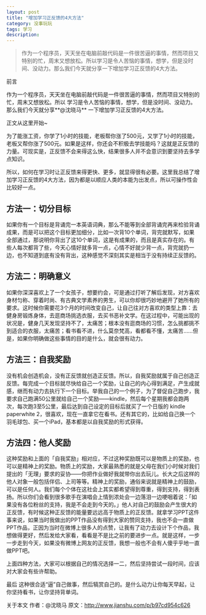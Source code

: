 ```yaml
---
layout: post
title: "增加学习正反馈的4大方法"
category: 没事玩玩
tags: 学习
description:
---
```


> 作为一个程序员，天天坐在电脑前敲代码是一件很苦逼的事情，然而项目又特别的忙，周末又想放松。所以学习是令人苦恼的事情，想学，但是没时间、没动力。那么我们今天就分享一下增加学习正反馈的4大方法。



前言

  作为一个程序员，天天坐在电脑前敲代码是一件很苦逼的事情，然而项目又特别的忙，周末又想放松。所以
  学习是令人苦恼的事情，想学，但是没时间、没动力。那么我们今天就分享**@沈晓马** 一下增加学习正反馈的4大方法。

正文从这里开始~

  为了能涨工资，你学了1小时的技能，老板帮你涨了500元，又学了1小时的技能，老板又帮你涨了500元。如果是这样，你还会不积极去学技能吗？这就是正反馈的力量。可现实是，正反馈不会来得这么快，结果很多人并不会意识到要坚持去多学点知识。


  所以，如何在学习时让正反馈来得更快、更多，就显得很有必要。这里我总结了增加学习正反馈的4大方法，因为都是以顺应人类的本能为出发点，所以可操作性会比较好一点。


方法一：切分目标
---
如果你有一个目标是背诵完一本英语词典，那么不能等到全部背诵完再来检验背诵成果，而是可以把这个目标更加细分，比如一次背10个单词，背完就默写，如果全部通过，那说明你背出了这10个单词，这是有成果的，而且是真实存在的。有些人每次都背了些，今天心情好就多背一点，心情不好就少背一点，背完就扔一边，也不知道到底有没有背出，这种感觉不深刻其实是相当于没有持续正反馈的。

方法二：明确意义
---
如果你深深喜欢上了一个女孩子，想要约会，可是通过打听了解后发现，对方喜欢身材匀称、穿着时尚、有古典文学素养的男生，可以你却很巧妙地避开了她所有的要求。这时候你需要花3个月的时间改变自己，让自己往对方喜欢的类型上靠：去健身房锻炼身体，去逛商场挑选衣服，去买书恶补文学。在这过程中，可能出现的状况是，健身几天发现坚持不了，太痛苦；根本没有逛商场的习惯，怎么挑都挑不到适合的衣服，太痛苦；看书看不进，什么莫奈梵高，看都看不懂，太痛苦……但是，如果你明确做这些事情的目的是什么，就会很有动力。

方法三：自我奖励
---
没有机会创造机会，没有正反馈就创造正反馈。所以，自我奖励就属于自己创造正反馈。每完成一个目标就尽快给自己一个奖励，让自己的内心得到满足，产生成就感，继而有动力去执行下一个目标。举我自己的一个例子，为了督促自己跑步，我要求自己跑满50公里就给自己一个奖励——kindle，然后每个星期我都会跑两次，每次跑3至5公里，最后达到自己设定的目标后就买了一个日版的 kindle paperwhite 2，很喜欢，现在一直拿它在看书。还有其它的，比如给自己换一个羽毛球包、买一个iPad，基本都是以自我奖励的形式获得。

方法四：他人奖励
---
这种奖励和上面的「自我奖励」相对应，不过这种奖励既可以是物质上的奖励，也可以是精神上的奖励。物质上的奖励，大家最熟悉的就是父母在我们小时候对我们提出的「无理」要求的妥协——你把作业做好我就带你出去玩儿。长大之后这样的他人对象一般包括伴侣、上司等等。精神上的奖励，通俗来说就是精神上的鼓励，可以是任何人。我们每个个体在这社会上其实都希望得到尊重，得到支持，得到表扬。所以你们会看到很多歌手在演唱会上情到浓处会一边落泪一边哽咽着说：「如果没有各位粉丝的支持，我是不会走到今天的。」他人对自己的鼓励会产生很大的正反馈，有时候这种正反馈的能量要远远高于物质上的正反馈。就拿学习PPT这件事来说，如果当时我做出的PPT作品没有得到大家的赞同支持，我也不会一直做PPT作品，正因为当时在微博上很多人的点赞，让我有了动力去设计下个作品，我想做得更好，然后发给大家看，看看是不是比之前的要进步一点。就是这样，一步一步走到今天，如果没有微博上网友的正反馈，我想一般也不会有人傻乎乎地一直做PPT吧。


上面四种方法，大家可以根据自己的情况选择一二，然后坚持尝试一段时间，应该对大家会有些许帮助。

最后
这种很合适“逼”自己做事，然后犒赏自己的。是什么动力让你每天早起，让你坚持看书，让你坚持背单词。

关于本文
作者：@沈晓马
原文：http://www.jianshu.com/p/b97cd954c626
